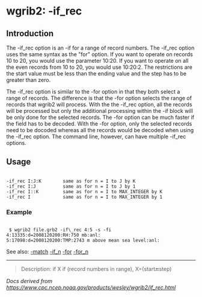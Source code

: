 # wgrib2: -if_rec

## Introduction

The -if_rec option is an -if for a range of record numbers.
The -if_rec option uses the same syntax as the "for" option.
If you want to operate on
records 10 to 20, you would use the parameter 10:20.
If you want to operate on all the even records from 10 to 20, you would
use 10:20:2. The restrictions are the start value must be less than
the ending value and the step has to be greater than zero.

The -if_rec option is similar to the
-for option in that they both select a range of records.
The difference is that the -for option selects the range
of records that wgrib2 will process. With the
the -if_rec option, all the records will be processed
but only the additional processing within the -if block will be only
done for the selected records. The -for option can be much
faster if the field has to be decoded. With the -for option,
only the selected records need to be docoded whereas all the records would be decoded
when using the -if_rec option. The command line, however,
can have multiple -if_rec options.

## Usage

```

-if_rec I:J:K        same as for n = I to J by K
-if_rec I:J          same as for n = I to J by 1
-if_rec I::K         same as for n = I to MAX_INTEGER by K
-if_rec I            same as for n = I to MAX_INTEGER by 1

```

### Example

```

 $ wgrib2 file.grb2 -if\_rec 4:5 -s -fi
4:13335:d=2008120200:RH:750 mb:anl:
5:17098:d=2008120200:TMP:2743 m above mean sea level:anl:

```

See also: [-match](./match.md)
[-if_n](./if_n.md)
[-for](./for.md)
[-for_n](./for_n.md)

---

> Description: if X if (record numbers in range), X=(start:end:step)

_Docs derived from <https://www.cpc.ncep.noaa.gov/products/wesley/wgrib2/if_rec.html>_
